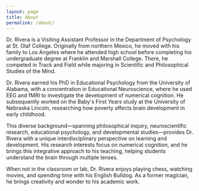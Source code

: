 ```yaml
---
layout: page
title: About
permalink: /about/
---
```


Dr. Rivera is a Visiting Assistant Professor in the Department of Psychology at St. Olaf College. Originally from northern Mexico, he moved with his family to Los Angeles where he attended high school before completing his undergraduate degree at Franklin and Marshall College. There, he competed in Track and Field while majoring in Scientific and Philosophical Studies of the Mind.

Dr. Rivera earned his PhD in Educational Psychology from the University of Alabama, with a concentration in Educational Neuroscience, where he used EEG and fMRI to investigate the development of numerical cognition. He subsequently worked on the Baby's First Years study at the University of Nebraska Lincoln, researching how poverty affects brain development in early childhood.

This diverse background—spanning philosophical inquiry, neuroscientific research, educational psychology, and developmental studies—provides Dr. Rivera with a unique interdisciplinary perspective on learning and development. His research interests focus on numerical cognition, and he brings this integrative approach to his teaching, helping students understand the brain through multiple lenses.

When not in the classroom or lab, Dr. Rivera enjoys playing chess, watching movies, and spending time with his English Bulldog. As a former magician, he brings creativity and wonder to his academic work.